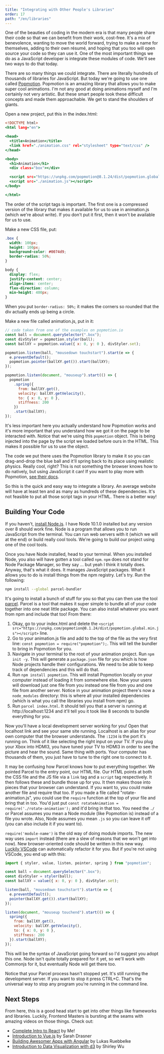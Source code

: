 ```yaml
---
title: "Integrating with Other People's Libraries"
order: 17
path: "/en/libraries"
---
```


One of the beauties of coding in the modern era is that many people share their code so that we can benefit from their work, cost-free. It's a mix of benevolence, wanting to move the world forward, trying to make a name for themselves, adding to their own résumé, and hoping that you too will open source your code so they can use it. One of the most important things we do as a JavaScript developer is integrate these modules of code. We'll see two ways to do that today.

There are so many things we could integrate. There are literally hundreds of thousands of libraries for JavaScript. But today we're going to use one called [Popmotion][pop]. Popmotion is an amazing library that allows you to make super cool animations. I'm not any good at doing animations myself and I'm certainly not very artistic. But these smart people took these difficult concepts and made them approachable. We get to stand the shoulders of giants.

Open a new project, put this in the index.html:

```htm
<!DOCTYPE html>
<html lang="en">

<head>
  <title>Animation</title>
  <link href="./animation.css" rel="stylesheet" type="text/css" />
</head>

<body>
  <h1>Animation</h1>
  <div class="box"></div>

  <script src="https://unpkg.com/popmotion@8.1.24/dist/popmotion.global.min.js"></script>
  <script src="./animation.js"></script>
</body>

</html>
```

The order of the script tags is important. The first one is a compressed version of the library that makes it available for us to use in animation.js (which we're about write). If you don't put it first, then it won't be available for us to use.

Make a new CSS file, put:

```css
.box {
  width: 100px;
  height: 100px;
  background-color: #0074d9;
  border-radius: 50%;
}

body {
  display: flex;
  justify-content: center;
  align-items: center;
  flex-direction: column;
  min-height: 400px;
}
```

When you put `border-radius: 50%;` it makes the corners so rounded that the div actually ends up being a circle.

Make a new file called animation.js, put in it:

```js
// code taken from one of the examples on popmotion.io
const ball = document.querySelector(".box");
const divStyler = popmotion.styler(ball);
const ballXY = popmotion.value({ x: 0, y: 0 }, divStyler.set);

popmotion.listen(ball, "mousedown touchstart").start(e => {
  e.preventDefault();
  popmotion.pointer(ballXY.get()).start(ballXY);
});

popmotion.listen(document, "mouseup").start(() => {
  popmotion
    .spring({
      from: ballXY.get(),
      velocity: ballXY.getVelocity(),
      to: { x: 0, y: 0 },
      stiffness: 200
    })
    .start(ballXY);
});
```

It's less important here you actually understand how Popmotion works and it's more important that you understand how we got it on the page to be interacted with. Notice that we're using this `popmotion` object. This is being injected into the page by the script we loaded before ours in the HTML. This makes it possible for us to use the object.

The code we put there uses the Popmotion library to make it so you can drag-and-drop the blue ball and it'll spring back to its place using realistic physics. Really cool, right? This is not something the browser knows how to do natively, but using JavaScript it can! If you want to play more with Popmotion, [see their docs][pop].

So this is the quick and easy way to integrate a library. An average website will have at least ten and as many as hundreds of these dependencies. It's not feasible to put all those script tags in your HTML. There is a better way!

## Building Your Code

If you haven't, [install Node.js][node]. I have Node 10.1.0 installed but any version over 8 should work fine. Node is a program that allows you to run JavaScript from the terminal. You can run web servers with it (which we will at the end) or build really cool tools. We're going to build our project using one of the cool tools.

Once you have Node installed, head to your terminal. When you installed Node, you also will have gotten a tool called `npm`. `npm` does _not_ stand for Node Package Manager, so they say … but yeah I think it totally does. Anyway, that's what it does. It manages JavaScript packages. What it allows you to do is install things from the npm registry. Let's try. Run the following:

```bash
npm install --global parcel-bundler
```

It's going to install a bunch of stuff for you so that you can then use the tool [parcel][parcel]. Parcel is a tool that makes it super simple to bundle all of your code together into one neat little package. You can also install whatever you want from npm and include that too! From there:

1. Okay, go to your index.html and delete the `<script src="https://unpkg.com/popmotion@8.1.24/dist/popmotion.global.min.js"></script>` line.
1. Go to your animation.js file and add to the top of the file as the very first line: `const popmotion = require("popmotion");`. This will tell the bundler to bring in Popmotion for you.
1. Navigate in your terminal to the root of your animation project. Run `npm init -y`. This will generate a `package.json` file for you which is how Node projects handle their configurations. We need to be able to keep track of dependencies and this will do that.
1. Run `npm install popmotion`. This will install Popmotion locally on your computer instead of loading it from somewhere else. Now your users will download just one file from you instead one file from you and one file from another server. Notice in your animation project there's now a `node_modules` directory: this is where all your installed dependencies (which is what you call the libraries you install from npm) go.
1. Run `parcel index.html`. It should tell you that a server is running at http://localhost:1234 and it'll tell you it took like 8 seconds to bundle everything for you.

Now you'll have a local development server working for you! Open that localhost link and see your same site running. Localhost is an alias for your own computer that the browser understands. The `:1234` is the port it's running on. Think of it like selecting the right input on your TV. If you plug your Xbox into HDMI3, you have tuned your TV to HDMI3 in order to see the picture and hear the sound. Same thing with ports. Your computer has thousands of them, you just have to tune to the right one to connect to it.

It may be confusing how Parcel knows how to put everything together. We pointed Parcel to the entry point, our HTML file. Our HTML points at both the CSS file and the JS file via a `link` tag and a `script` tag respectively. It then follows these and bundle those up for you. It then makes those into pieces that your browser can understand. If you want to, you could make another file and require that too. If you made a file called "rotate-animation.js", you could use the `require` function at the top of your file and bring that in too. You'd just put `const rotateAnimation = require('./rotate-animation');` and it'd bring in that too. You need the `./` or Parcel assumes you mean a Node module (like Popmotion is) instead of a file you wrote. Also, Node assumes you mean `.js` so you can leave it off (you can also include it if you want to).

`require('module-name')` is the old way of doing module imports. The new way uses `import` instead (there are a slew of reasons that we won't get into now). New browser-oriented code should be written in this new way. [Luckily VSCode][code] can automatically refactor it for you. But if you're not using VSCode, you end up with this:

```js
import { styler, value, listen, pointer, spring } from "popmotion";

const ball = document.querySelector(".box");
const divStyler = styler(ball);
const ballXY = value({ x: 0, y: 0 }, divStyler.set);

listen(ball, "mousedown touchstart").start(e => {
  e.preventDefault();
  pointer(ballXY.get()).start(ballXY);
});

listen(document, "mouseup touchend").start(() => {
  spring({
    from: ballXY.get(),
    velocity: ballXY.getVelocity(),
    to: { x: 0, y: 0 },
    stiffness: 200
  }).start(ballXY);
});
```

This will be the syntax of JavaScript going forward so I'd suggest you adopt this one. Node isn't quite totally prepared for it yet, so we'll work with Commonjs for it, but eventually Node will get there too.

Notice that your Parcel process hasn't stopped yet. It's still running the development server. If you want to stop it press CTRL+C. That's the universal way to stop any program you're running in the command line.

## Next Steps

From here, this is a good head start to get into other things like frameworks and libraries. Luckily, Frontend Masters is bursting at the seams with amazing videos on those things. Check out:

* [Complete Intro to React][react] by Me!
* [Introduction to Vue.js][vue] by Sarah Drasner
* [Building Awesomer Apps with Angular][angular] by Lukas Ruebbelke
* [Introduction to Data Visualization with d3][d3] by Shirley Wu

[pop]: https://popmotion.io/
[gh]: https://github.com/popmotion/popmotion
[node]: https://nodejs.org/
[parcel]: https://parceljs.org/
[code]: https://twitter.com/holtbt/status/995528779085721602
[react]: https://frontendmasters.com/courses/react/
[vue]: https://frontendmasters.com/courses/vue/
[angular]: https://frontendmasters.com/courses/building-apps-angular/
[d3]: https://frontendmasters.com/courses/d3-v4/
